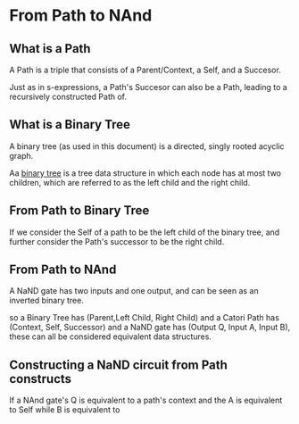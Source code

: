 # From Path to NAnd

## What is a Path
A Path is a triple that consists of a Parent/Context,
a Self, and a Succesor.

Just as in s-expressions, a Path's Succesor can also be a Path,
leading to a recursively constructed Path of.

## What is a Binary Tree
A binary tree (as used in this document) is a directed,
singly rooted acyclic graph.

Aa [binary tree](https://en.wikipedia.org/wiki/Binary_tree) is a tree data structure 
in which each node has at most two children, which are referred 
to as the left child and the right child. 

## From Path to Binary Tree
If we consider the Self of a path to be the left child of the 
binary tree, and further consider the Path's successor to be 
the right child.
 

## From Path to NAnd
A NaND gate has two inputs and one output, and can be seen as an inverted
binary tree.

so a Binary Tree has 
(Parent,Left Child, Right Child) 
and a Catori Path has 
(Context, Self, Successor)
and a NaND gate has (Output Q, Input A, Input B),
these can all be considered equivalent data structures.

## Constructing a NaND circuit from Path constructs
If a NAnd gate's Q is equivalent to a path's context
and the A is equivalent to Self while B is equivalent to